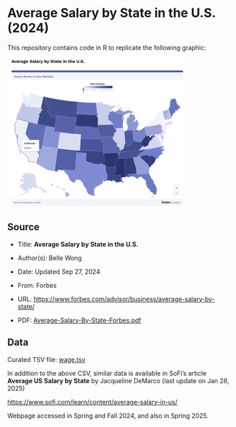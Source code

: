 # Average Salary by State in the U.S. (2024)


This repository contains code in R to replicate the following graphic:

  

<img src="source/average-salary-by-state-in-the-us.png"
style="width:80.0%" alt="Average Salary by State in the U.S. (2024)" />

## Source

- Title: **Average Salary by State in the U.S.**

- Author(s): Belle Wong

- Date: Updated Sep 27, 2024

- From: Forbes

- URL:
  <https://www.forbes.com/advisor/business/average-salary-by-state/>

- PDF:
  [Average-Salary-By-State-Forbes.pdf](source/Average-Salary-By-State-Forbes.pdf)

## Data

Curated TSV file: [wage.tsv](wage.tsv)

  

In addition to the above CSV, similar data is available in SoFi’s
article **Average US Salary by State** by Jacqueline DeMarco (last
update on Jan 28, 2025)

<https://www.sofi.com/learn/content/average-salary-in-us/>

Webpage accessed in Spring and Fall 2024, and also in Spring 2025.
